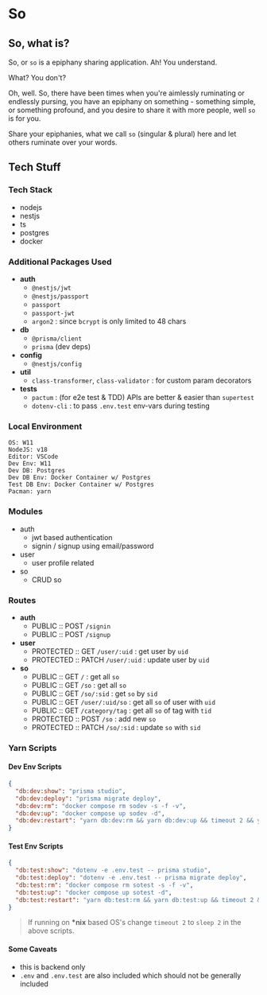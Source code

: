 # So

## So, what is?

So, or `so` is a epiphany sharing application. Ah! You understand.

What? You don't?

Oh, well. So, there have been times when you're aimlessly ruminating or endlessly pursing, you have an epiphany on something - something simple, or something profound, and you desire to share it with more people, well `so` is for you.

Share your epiphanies, what we call `so` (singular & plural) here and let others ruminate over your words.

## Tech Stuff

### Tech Stack

- nodejs
- nestjs
- ts
- postgres
- docker

### Additional Packages Used

- **auth**
  - `@nestjs/jwt`
  - `@nestjs/passport`
  - `passport`
  - `passport-jwt`
  - `argon2` : since `bcrypt` is only limited to 48 chars
- **db**
  - `@prisma/client`
  - `prisma` (dev deps)
- **config**
  - `@nestjs/config`
- **util**
  - `class-transformer`, `class-validator` : for custom param decorators
- **tests**
  - `pactum` : (for e2e test & TDD) APIs are better & easier than `supertest`
  - `dotenv-cli` : to pass `.env.test` env-vars during testing

### Local Environment

```text
OS: W11
NodeJS: v18
Editor: VSCode
Dev Env: W11
Dev DB: Postgres
Dev DB Env: Docker Container w/ Postgres
Test DB Env: Docker Container w/ Postgres
Pacman: yarn
```

### Modules

- auth
  - jwt based authentication
  - signin / signup using email/password
- user
  - user profile related
- so
  - CRUD so

### Routes

- **auth**
  - PUBLIC    :: POST `/signin`
  - PUBLIC    :: POST `/signup`
- **user**
  - PROTECTED :: GET `/user/:uid` : get user by `uid`
  - PROTECTED :: PATCH `/user/:uid` : update user by `uid`
- **so**
  - PUBLIC    :: GET `/` : get all `so`
  - PUBLIC    :: GET `/so` : get all `so`
  - PUBLIC    :: GET `/so/:sid` : get `so` by `sid`
  - PUBLIC    :: GET `/user/:uid/so` : get all `so` of user with `uid`
  - PUBLIC    :: GET `/category/tag` :  get all `so` of tag with `tid`
  - PROTECTED :: POST `/so` : add new `so`
  - PROTECTED :: PATCH `/so/:sid` : update `so` with `sid`

### Yarn Scripts

#### Dev Env Scripts

```json
{
  "db:dev:show": "prisma studio",
  "db:dev:deploy": "prisma migrate deploy",
  "db:dev:rm": "docker compose rm sodev -s -f -v",
  "db:dev:up": "docker compose up sodev -d",
  "db:dev:restart": "yarn db:dev:rm && yarn db:dev:up && timeout 2 && yarn db:dev:deploy",
}
```

#### Test Env Scripts

```json
{
  "db:test:show": "dotenv -e .env.test -- prisma studio",
  "db:test:deploy": "dotenv -e .env.test -- prisma migrate deploy",
  "db:test:rm": "docker compose rm sotest -s -f -v",
  "db:test:up": "docker compose up sotest -d",
  "db:test:restart": "yarn db:test:rm && yarn db:test:up && timeout 2 && yarn db:test:deploy",
}
```

> If running on **\*nix** based OS's change `timeout 2` to `sleep 2` in the above scripts.

#### Some Caveats

- this is backend only
- `.env` and `.env.test` are also included which should not be generally included
